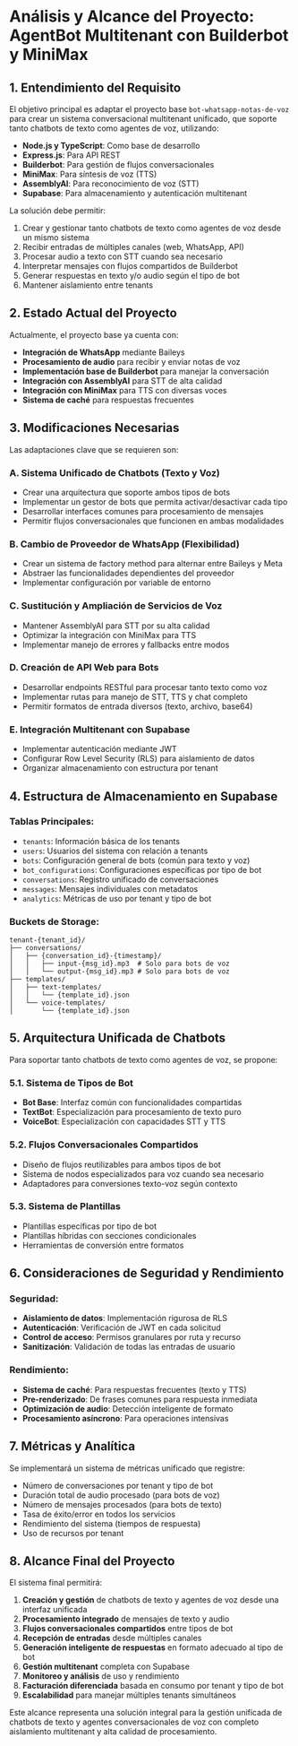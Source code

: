 # Análisis y Alcance del Proyecto: AgentBot Multitenant con Builderbot y MiniMax

## 1. Entendimiento del Requisito

El objetivo principal es adaptar el proyecto base `bot-whatsapp-notas-de-voz` para crear un sistema conversacional multitenant unificado, que soporte tanto chatbots de texto como agentes de voz, utilizando:

- **Node.js y TypeScript**: Como base de desarrollo
- **Express.js**: Para API REST
- **Builderbot**: Para gestión de flujos conversacionales 
- **MiniMax**: Para síntesis de voz (TTS)
- **AssemblyAI**: Para reconocimiento de voz (STT)
- **Supabase**: Para almacenamiento y autenticación multitenant

La solución debe permitir:
1. Crear y gestionar tanto chatbots de texto como agentes de voz desde un mismo sistema
2. Recibir entradas de múltiples canales (web, WhatsApp, API)
3. Procesar audio a texto con STT cuando sea necesario
4. Interpretar mensajes con flujos compartidos de Builderbot
5. Generar respuestas en texto y/o audio según el tipo de bot
6. Mantener aislamiento entre tenants

## 2. Estado Actual del Proyecto

Actualmente, el proyecto base ya cuenta con:

- **Integración de WhatsApp** mediante Baileys
- **Procesamiento de audio** para recibir y enviar notas de voz
- **Implementación base de Builderbot** para manejar la conversación
- **Integración con AssemblyAI** para STT de alta calidad
- **Integración con MiniMax** para TTS con diversas voces
- **Sistema de caché** para respuestas frecuentes

## 3. Modificaciones Necesarias

Las adaptaciones clave que se requieren son:

### A. Sistema Unificado de Chatbots (Texto y Voz)
- Crear una arquitectura que soporte ambos tipos de bots
- Implementar un gestor de bots que permita activar/desactivar cada tipo
- Desarrollar interfaces comunes para procesamiento de mensajes
- Permitir flujos conversacionales que funcionen en ambas modalidades

### B. Cambio de Proveedor de WhatsApp (Flexibilidad)
- Crear un sistema de factory method para alternar entre Baileys y Meta
- Abstraer las funcionalidades dependientes del proveedor
- Implementar configuración por variable de entorno

### C. Sustitución y Ampliación de Servicios de Voz
- Mantener AssemblyAI para STT por su alta calidad
- Optimizar la integración con MiniMax para TTS
- Implementar manejo de errores y fallbacks entre modos

### D. Creación de API Web para Bots
- Desarrollar endpoints RESTful para procesar tanto texto como voz
- Implementar rutas para manejo de STT, TTS y chat completo
- Permitir formatos de entrada diversos (texto, archivo, base64)

### E. Integración Multitenant con Supabase
- Implementar autenticación mediante JWT
- Configurar Row Level Security (RLS) para aislamiento de datos
- Organizar almacenamiento con estructura por tenant

## 4. Estructura de Almacenamiento en Supabase

### Tablas Principales:
- `tenants`: Información básica de los tenants
- `users`: Usuarios del sistema con relación a tenants
- `bots`: Configuración general de bots (común para texto y voz)
- `bot_configurations`: Configuraciones específicas por tipo de bot
- `conversations`: Registro unificado de conversaciones
- `messages`: Mensajes individuales con metadatos
- `analytics`: Métricas de uso por tenant y tipo de bot

### Buckets de Storage:
```
tenant-{tenant_id}/
├── conversations/
│   ├── {conversation_id}-{timestamp}/
│   │   ├── input-{msg_id}.mp3  # Solo para bots de voz
│   │   └── output-{msg_id}.mp3 # Solo para bots de voz
├── templates/
│   ├── text-templates/
│   │   └── {template_id}.json
│   └── voice-templates/
│       └── {template_id}.json
```

## 5. Arquitectura Unificada de Chatbots

Para soportar tanto chatbots de texto como agentes de voz, se propone:

### 5.1. Sistema de Tipos de Bot
- **Bot Base**: Interfaz común con funcionalidades compartidas
- **TextBot**: Especialización para procesamiento de texto puro
- **VoiceBot**: Especialización con capacidades STT y TTS

### 5.2. Flujos Conversacionales Compartidos
- Diseño de flujos reutilizables para ambos tipos de bot
- Sistema de nodos especializados para voz cuando sea necesario
- Adaptadores para conversiones texto-voz según contexto

### 5.3. Sistema de Plantillas
- Plantillas específicas por tipo de bot
- Plantillas híbridas con secciones condicionales
- Herramientas de conversión entre formatos

## 6. Consideraciones de Seguridad y Rendimiento

### Seguridad:
- **Aislamiento de datos**: Implementación rigurosa de RLS
- **Autenticación**: Verificación de JWT en cada solicitud
- **Control de acceso**: Permisos granulares por ruta y recurso
- **Sanitización**: Validación de todas las entradas de usuario

### Rendimiento:
- **Sistema de caché**: Para respuestas frecuentes (texto y TTS)
- **Pre-renderizado**: De frases comunes para respuesta inmediata
- **Optimización de audio**: Detección inteligente de formato
- **Procesamiento asíncrono**: Para operaciones intensivas

## 7. Métricas y Analítica

Se implementará un sistema de métricas unificado que registre:
- Número de conversaciones por tenant y tipo de bot
- Duración total de audio procesado (para bots de voz)
- Número de mensajes procesados (para bots de texto)
- Tasa de éxito/error en todos los servicios
- Rendimiento del sistema (tiempos de respuesta)
- Uso de recursos por tenant

## 8. Alcance Final del Proyecto

El sistema final permitirá:

1. **Creación y gestión** de chatbots de texto y agentes de voz desde una interfaz unificada
2. **Procesamiento integrado** de mensajes de texto y audio
3. **Flujos conversacionales compartidos** entre tipos de bot
4. **Recepción de entradas** desde múltiples canales
5. **Generación inteligente de respuestas** en formato adecuado al tipo de bot
6. **Gestión multitenant** completa con Supabase
7. **Monitoreo y análisis** de uso y rendimiento
8. **Facturación diferenciada** basada en consumo por tenant y tipo de bot
9. **Escalabilidad** para manejar múltiples tenants simultáneos

Este alcance representa una solución integral para la gestión unificada de chatbots de texto y agentes conversacionales de voz con completo aislamiento multitenant y alta calidad de procesamiento.